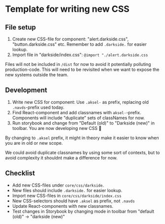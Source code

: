# Template for writing new CSS

## File setup

1. Create new CSS-file for component: "alert.darkside.css", "button.darkside.css" etc. Remember to add `.darkside.` for easier lookup.
2. Import file in "darkside/index.css": `@import "./alert.darkside.css`

Files will not be included in `/dist` for now to avoid it potentially polluting production-code. This will need to be revisited when we want to expose the new systems outside the team.

## Development

1. Write new CSS for component: Use `.aksel-` as prefix, replacing old `.navds`-prefix used today.
2. Find React-component and add classnames with `aksel-`-prefix. Components will include "duplicate" sets of classNames for now.
3. Run storybook and change from "Default (old)" to "Darkside (new)" in toolbar. You are now developing new CSS 🎉

By changing to `.aksel` prefix, it might in theory make it easier to know when you are in old or new scope.

We could avoid duplicate classnames by using some sort of contexts, but to avoid complexity it shouldnt make a difference for now.

## Checklist

- Add new CSS-files under `core/css/darkside`.
- New files should include `.darkside.` for easier lookup.
- Import new CSS-files in `core/css/darkside/index.css`
- New CSS-selectors should have `.aksel` as prefix, not `.navds`
- Update React-components with new classnames.
- Test changes in Storybook by changing mode in toolbar from "default (old)" -> "darkside (new)"
